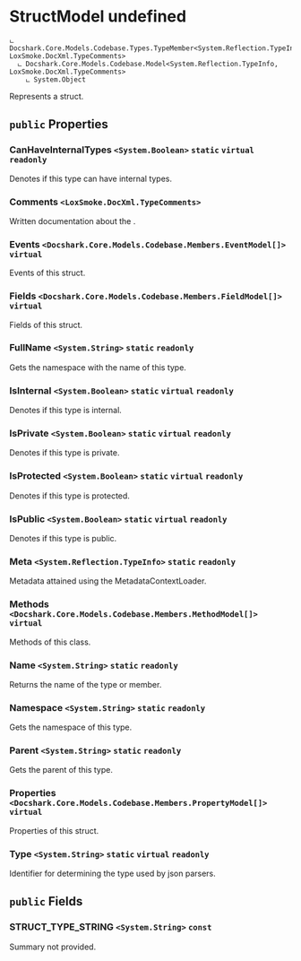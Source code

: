 # StructModel undefined

```
ட Docshark.Core.Models.Codebase.Types.TypeMember<System.Reflection.TypeInfo, LoxSmoke.DocXml.TypeComments>
  ட Docshark.Core.Models.Codebase.Model<System.Reflection.TypeInfo, LoxSmoke.DocXml.TypeComments>
    ட System.Object
```

Represents a struct.

## `public` Properties

### CanHaveInternalTypes <code title="comments go here"><System.Boolean></code> `static` `virtual` `readonly`

Denotes if this type can have internal types.

### Comments <code title="comments go here"><LoxSmoke.DocXml.TypeComments></code>

Written documentation about the <see cref="P:Docshark.Core.Models.Codebase.Model`2.Meta" />.

### Events <code title="comments go here"><Docshark.Core.Models.Codebase.Members.EventModel[]></code> `virtual`

Events of this struct.

### Fields <code title="comments go here"><Docshark.Core.Models.Codebase.Members.FieldModel[]></code> `virtual`

Fields of this struct.

### FullName <code title="comments go here"><System.String></code> `static` `readonly`

Gets the namespace with the name of this type.

### IsInternal <code title="comments go here"><System.Boolean></code> `static` `virtual` `readonly`

Denotes if this type is internal.

### IsPrivate <code title="comments go here"><System.Boolean></code> `static` `virtual` `readonly`

Denotes if this type is private.

### IsProtected <code title="comments go here"><System.Boolean></code> `static` `virtual` `readonly`

Denotes if this type is protected.

### IsPublic <code title="comments go here"><System.Boolean></code> `static` `virtual` `readonly`

Denotes if this type is public.

### Meta <code title="comments go here"><System.Reflection.TypeInfo></code> `static` `readonly`

Metadata attained using the MetadataContextLoader.

### Methods <code title="comments go here"><Docshark.Core.Models.Codebase.Members.MethodModel[]></code> `virtual`

Methods of this class.

### Name <code title="comments go here"><System.String></code> `static` `readonly`

Returns the name of the type or member.

### Namespace <code title="comments go here"><System.String></code> `static` `readonly`

Gets the namespace of this type.

### Parent <code title="comments go here"><System.String></code> `static` `readonly`

Gets the parent of this type.

### Properties <code title="comments go here"><Docshark.Core.Models.Codebase.Members.PropertyModel[]></code> `virtual`

Properties of this struct.

### Type <code title="comments go here"><System.String></code> `static` `virtual` `readonly`

Identifier for determining the type used by json parsers.



## `public` Fields

### STRUCT_TYPE_STRING <code title="comments go here"><System.String></code> `const`

Summary not provided.